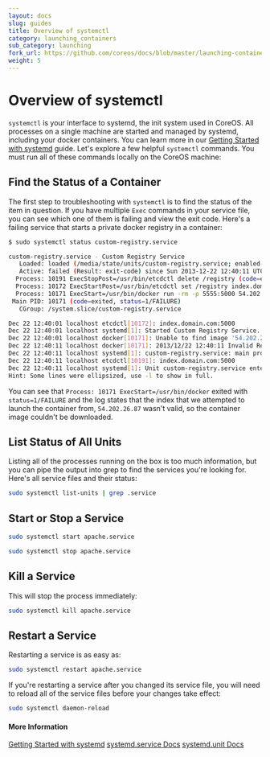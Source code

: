 ```yaml
---
layout: docs
slug: guides
title: Overview of systemctl
category: launching_containers
sub_category: launching
fork_url: https://github.com/coreos/docs/blob/master/launching-containers/building/overview-of-systemctl/index.md
weight: 5
---
```


# Overview of systemctl

`systemctl` is your interface to systemd, the init system used in CoreOS. All processes on a single machine are started and managed by systemd, including your docker containers. You can learn more in our [Getting Started with systemd]({{site.baseurl}}/docs/launching-containers/launching/getting-started-with-systemd) guide. Let's explore a few helpful `systemctl` commands. You must run all of these commands locally on the CoreOS machine:

## Find the Status of a Container

The first step to troubleshooting with `systemctl` is to find the status of the item in question. If you have multiple `Exec` commands in your service file, you can see which one of them is failing and view the exit code. Here's a failing service that starts a private docker registry in a container:

```sh
$ sudo systemctl status custom-registry.service

custom-registry.service - Custom Registry Service
   Loaded: loaded (/media/state/units/custom-registry.service; enabled-runtime)
   Active: failed (Result: exit-code) since Sun 2013-12-22 12:40:11 UTC; 35s ago
  Process: 10191 ExecStopPost=/usr/bin/etcdctl delete /registry (code=exited, status=0/SUCCESS)
  Process: 10172 ExecStartPost=/usr/bin/etcdctl set /registry index.domain.com:5000 (code=exited, status=0/SUCCESS)
  Process: 10171 ExecStart=/usr/bin/docker run -rm -p 5555:5000 54.202.26.87:5000/registry /bin/sh /root/boot.sh (code=exited, status=1/FAILURE)
 Main PID: 10171 (code=exited, status=1/FAILURE)
   CGroup: /system.slice/custom-registry.service

Dec 22 12:40:01 localhost etcdctl[10172]: index.domain.com:5000
Dec 22 12:40:01 localhost systemd[1]: Started Custom Registry Service.
Dec 22 12:40:01 localhost docker[10171]: Unable to find image '54.202.26.87:5000/registry' (tag: latest) locally
Dec 22 12:40:11 localhost docker[10171]: 2013/12/22 12:40:11 Invalid Registry endpoint: Get http://index2.domain.com:5000/v1/_ping: dial tcp 54.204.26.2...o timeout
Dec 22 12:40:11 localhost systemd[1]: custom-registry.service: main process exited, code=exited, status=1/FAILURE
Dec 22 12:40:11 localhost etcdctl[10191]: index.domain.com:5000
Dec 22 12:40:11 localhost systemd[1]: Unit custom-registry.service entered failed state.
Hint: Some lines were ellipsized, use -l to show in full.
```

You can see that `Process: 10171 ExecStart=/usr/bin/docker` exited with `status=1/FAILURE` and the log states that the index that we attempted to launch the container from, `54.202.26.87` wasn't valid, so the container image couldn't be downloaded.

## List Status of All Units

Listing all of the processes running on the box is too much information, but you can pipe the output into grep to find the services you're looking for. Here's all service files and their status:

```sh
sudo systemctl list-units | grep .service
```

## Start or Stop a Service

```sh
sudo systemctl start apache.service
```

```sh
sudo systemctl stop apache.service
```

## Kill a Service

This will stop the process immediately:

```sh
sudo systemctl kill apache.service
```

## Restart a Service

Restarting a service is as easy as:

```sh
sudo systemctl restart apache.service
```

If you're restarting a service after you changed its service file, you will need to reload all of the service files before your changes take effect:

```sh
sudo systemctl daemon-reload
```

#### More Information
<a class="btn btn-default" href="{{site.baseurl}}/docs/launching-containers/launching/getting-started-with-systemd">Getting Started with systemd</a>
<a class="btn btn-default" href="http://www.freedesktop.org/software/systemd/man/systemd.service.html">systemd.service Docs</a>
<a class="btn btn-default" href="http://www.freedesktop.org/software/systemd/man/systemd.unit.html">systemd.unit Docs</a>
